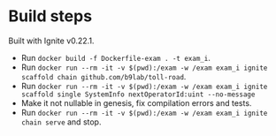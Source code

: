 # Build steps

Built with Ignite v0.22.1.

* Run `docker build -f Dockerfile-exam . -t exam_i`.
* Run `docker run --rm -it -v $(pwd):/exam -w /exam exam_i ignite scaffold chain github.com/b9lab/toll-road`.
* Run `docker run --rm -it -v $(pwd):/exam -w /exam exam_i ignite scaffold single SystemInfo nextOperatorId:uint --no-message`
* Make it not nullable in genesis, fix compilation errors and tests.
* Run `docker run --rm -it -v $(pwd):/exam -w /exam exam_i ignite chain serve` and stop.
